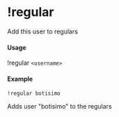 # !regular
Add this user to regulars

#### Usage
!regular `<username>`

#### Example
    !regular botisimo

Adds user "botisimo" to the regulars
